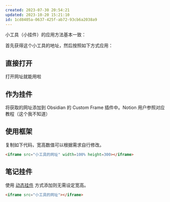 ```yaml
---
created: 2023-07-30 20:54:21
updated: 2023-10-20 15:21:10
id: 1cd8405a-0637-425f-ab72-93cb6a2038a9
---
```

小工具（小挂件）的应用方法基本一致：

首先获得这个小工具的地址，然后按照如下方式应用：

## 直接打开

打开网址就能用啦

## 作为挂件

将获取的网址添加到 Obsidian 的 Custom Frame 插件中。Notion 用户参照对应教程（这个我不知道）

## 使用框架

复制如下代码，宽高数值可以根据需求自行修改。

```html
<iframe src="小工具的网址" width=100% height=300></iframe>
```

## 笔记挂件

使用 [动态挂件](/Notes/0005_动态挂件.md) 方式添加则无需设定宽高。

```html
<iframe src="小工具的网址"></iframe>
```